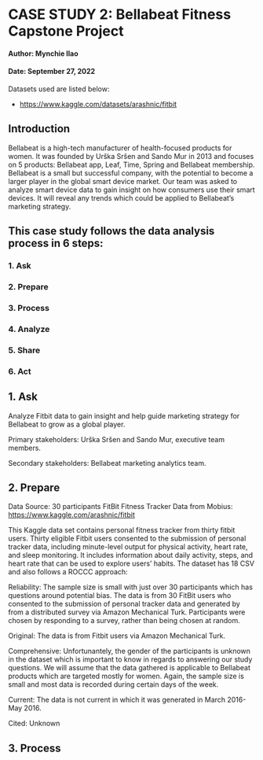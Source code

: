 # CASE STUDY 2: Bellabeat Fitness Capstone Project
#### Author: Mynchie Ilao
#### Date: September 27, 2022

Datasets used are listed below:
* https://www.kaggle.com/datasets/arashnic/fitbit

## Introduction
Bellabeat is a high-tech manufacturer of health-focused products for women. It was founded by Urška Sršen and Sando Mur in 2013 and focuses on 5 products: Bellabeat app, Leaf, Time, Spring and Bellabeat membership. Bellabeat is a small but successful company, with the potential to become a larger player in the global smart device market. Our team was asked to analyze smart device data to gain insight on how consumers use their smart devices. It will reveal any trends which could be applied to Bellabeat’s marketing strategy.

## This case study follows the data analysis process in 6 steps:

### 1. Ask
### 2. Prepare
### 3. Process
### 4. Analyze
### 5. Share
### 6. Act



## 1. Ask
Analyze Fitbit data to gain insight and help guide marketing strategy for Bellabeat to grow as a global player.

Primary stakeholders: Urška Sršen and Sando Mur, executive team members.

Secondary stakeholders: Bellabeat marketing analytics team.

## 2. Prepare

Data Source: 30 participants FitBit Fitness Tracker Data from Mobius: https://www.kaggle.com/arashnic/fitbit

This Kaggle data set contains personal fitness tracker from thirty fitbit users. Thirty eligible Fitbit users consented to the submission of personal tracker data, including minute-level output for physical activity, heart rate, and sleep monitoring. It includes information about daily activity, steps, and heart rate that can be used to explore users’ habits. The dataset has 18 CSV and also follows a ROCCC approach:

Reliability: The sample size is small with just over 30 participants which has questions around potential bias. The data is from 30 FitBit users who consented to the submission of personal tracker data and generated by from a distributed survey via Amazon Mechanical Turk. Participants were chosen by responding to a survey, rather than being chosen at random.

Original: The data is from Fitbit users via Amazon Mechanical Turk.

Comprehensive: Unfortunantely, the gender of the participants is unknown in the dataset which is important to know in regards to answering our study questions. We will assume that the data gathered is applicable to Bellabeat products which are targeted mostly for women. Again, the sample size is small and most data is recorded during certain days of the week.

Current: The data is not current in which it was generated in March 2016-May 2016. 

Cited: Unknown

## 3. Process

